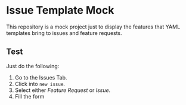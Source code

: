# Issue Template Mock

This repository is a mock project just to display the features that YAML templates bring to issues and feature requests.

## Test

Just do the following:

1. Go to the Issues Tab.
2. Click into `new issue`.
3. Select either *Feature Request* or *Issue*.
4. Fill the form
